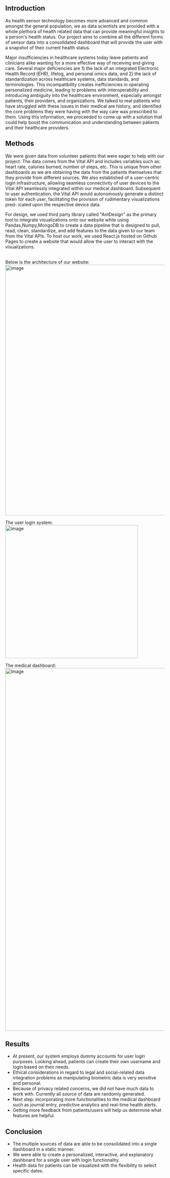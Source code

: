 ## Introduction
As health sensor technology becomes more advanced and common amongst the general population, we as data scientists are provided with a whole plethora of health related data that can provide meaningful insights to a person's health status. Our project aims to combine all the different forms of sensor data into a consolidated dashboard that will provide the user with a snapshot of their current health status.<br>

Major insufficiencies in healthcare systems today leave patients and clinicians alike wanting for a more effective way of receiving and giving care. Several major deficiencies are 1) the lack of an integrated Electronic Health Record (EHR), lifelog, and personal omics data, and 2) the lack of standardization across healthcare systems, data standards, and terminologies. This incompatibility creates inefficiencies in operating personalized medicine, leading to problems with interoperability and introducing ambiguity into the healthcare environment, especially amongst patients, their providers, and organizations. We talked to real patients who have struggled with these issues in their medical are history, and identified the core problems they were having with the way care was prescribed to them. Using this information, we proceeded to come up with a solution that could help boost the communication and understanding between patients and their healthcare providers.

## Methods
We were given data from volunteer patients that were eager to help with our project. The data comes from the Vital API and includes variables such as: heart rate, calories burned, number of steps, etc. This is unique from other dashboards as we are obtaining the data from the patients themselves that they provide from different sources. We also established of a user-centric login infrastructure, allowing seamless connectivity of user devices to the Vital API seamlessly integrated within our medical dashboard. Subsequent to user authentication, the Vital API would autonomously generate a distinct token for each user, facilitating the provision of rudimentary visualizations pred-
icated upon the respective device data.

For design, we used third party library called "AntDesign" as the primary tool to integrate visualizations onto our website while using Pandas,Numpy,MongoDB to create a data pipeline that is designed to pull, read, clean, standardize, and add features to the data given to our team from the Vital APIs. To host our work, we used React.js hosted on Github Pages to create a website that would allow the user to interact with the visualizations.<br>
<br>

Below is the architecture of our website:<br>
<img width="789" alt="image" src="https://github.com/PatrickTangwen/med-dash-product/assets/102566928/394f1498-055c-4c66-8aea-1cca5ecff9f2">

The user login system:<br>
<img width="419" alt="image" src="https://github.com/PatrickTangwen/med-dash-product/assets/102566928/cd5976b2-4b41-47a9-86a4-af74d70a5208">


The medical dashboard:<br>
<img width="1142" alt="image" src="https://github.com/PatrickTangwen/med-dash-product/assets/102566928/c9f1db4a-f912-43d5-8b01-09a370802442">


## Results
- At present, our system employs dummy accounts for user login purposes. Looking ahead, patients can create their own username and login based on their needs.
- Ethical considerations in regard to legal and social-related data integration problems as manipulating biometric data is very sensitive and personal.
- Because of privacy related concerns, we did not have much data to work with. Currently all source of data are randomly generated.
- Next step: incorporating more functionalities to the medical dashboard such as journal entry, predictive analytics and real-time health alerts.
- Getting more feedback from patients/users will help us determine what features are helpful.


## Conclusion
- The multiple sources of data are able to be consolidated into a single dashboard in a static manner.
- We were able to create a personalized, interactive, and explanatory dashboard for a single user with login functionality.
- Health data for patients can be visualized with the flexibility to select specific dates.





